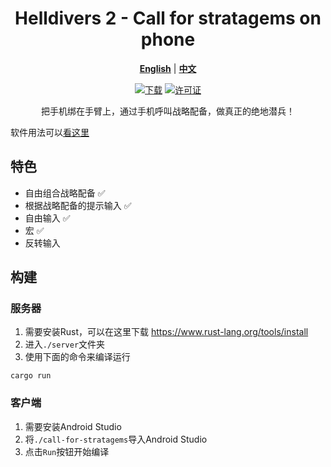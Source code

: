 <div align="center">
  
# Helldivers 2 - Call for stratagems on phone

[**English**](./README.md) | [**中文**](./README_zh_CN.md)

[![下载](https://img.shields.io/github/v/release/WisteFinch/Helldivers2CallForStratagemsOnPhone)](https://github.com/WisteFinch/Helldivers2CallForStratagemsOnPhone/releases/latest)
[![许可证](https://img.shields.io/github/license/WisteFinch/Helldivers2CallForStratagemsOnPhone)](https://github.com/WisteFinch/Helldivers2CallForStratagemsOnPhone/blob/main/LICENSE)

把手机绑在手臂上，通过手机呼叫战略配备，做真正的绝地潜兵！

</div>

软件用法可以[看这里](./usage_zh_CN.md)

## 特色

- 自由组合战略配备 ✅
- 根据战略配备的提示输入 ✅
- 自由输入 ✅
- 宏 ✅
- 反转输入

## 构建

### 服务器

1. 需要安装Rust，可以在这里下载 <https://www.rust-lang.org/tools/install>
2. 进入`./server`文件夹
3. 使用下面的命令来编译运行

``` shell
cargo run
```

### 客户端

1. 需要安装Android Studio
2. 将`./call-for-stratagems`导入Android Studio
3. 点击`Run`按钮开始编译

